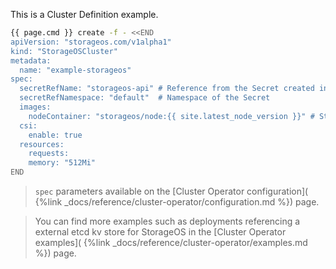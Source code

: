 This is a Cluster Definition example. 

```bash
{{ page.cmd }} create -f - <<END
apiVersion: "storageos.com/v1alpha1"
kind: "StorageOSCluster"
metadata:
  name: "example-storageos"
spec:
  secretRefName: "storageos-api" # Reference from the Secret created in the previous step
  secretRefNamespace: "default"  # Namespace of the Secret
  images:
    nodeContainer: "storageos/node:{{ site.latest_node_version }}" # StorageOS version
  csi:
    enable: true
  resources:
    requests:
    memory: "512Mi"
END
```

> `spec` parameters available on the [Cluster Operator configuration](
> {%link _docs/reference/cluster-operator/configuration.md %}) page.

> You can find more examples such as deployments referencing a external etcd kv
> store for StorageOS in the [Cluster Operator examples](
> {%link _docs/reference/cluster-operator/examples.md %}) page.
